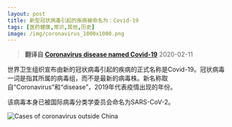 ```yaml
---
layout: post
title: 新型冠状病毒引起的疾病被命名为：Covid-19
tags: [医药健康,常识,其他,历史]
image: /img/coronavirus_1000x1000.png
---
```

> **翻译自 [Coronavirus disease named Covid-19](https://www.bbc.com/news/world-asia-china-51466362)** 2020-02-11

世界卫生组织宣布由新的冠状病毒引起的疾病的正式名称是Covid-19。冠状病毒一词是指其所属的病毒组，而不是最新的病毒株。新名称取自“Coronavirus”和“disease”，2019年代表疫情出现的年份。

该病毒本身已被国际病毒分类学委员会命名为SARS-CoV-2。

![Cases of coronavirus outside China](https://tigerwolf.top/img/optimised-globalmapfinal-nc.png)